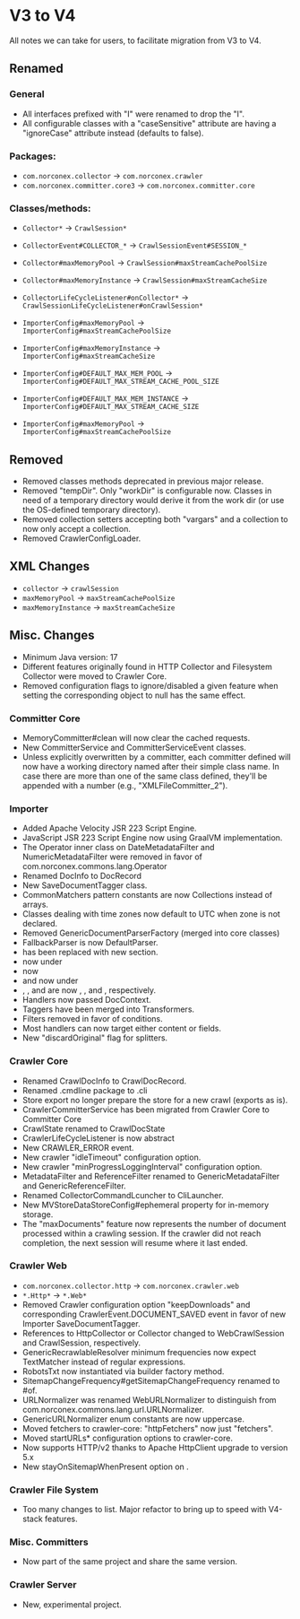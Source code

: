 V3 to V4
========

All notes we can take for users, to facilitate migration from V3 to V4.

Renamed
-------

### General

* All interfaces prefixed with "I" were renamed to drop the "I".
* All configurable classes with a "caseSensitive" attribute are 
  having a "ignoreCase" attribute instead (defaults to false).

### Packages:

* `com.norconex.collector` → `com.norconex.crawler`
* `com.norconex.committer.core3` → `com.norconex.committer.core`

### Classes/methods:

* `Collector*` → `CrawlSession*`
* `CollectorEvent#COLLECTOR_*` → `CrawlSessionEvent#SESSION_*`
* `Collector#maxMemoryPool` → `CrawlSession#maxStreamCachePoolSize`
* `Collector#maxMemoryInstance` → `CrawlSession#maxStreamCacheSize`
* `CollectorLifeCycleListener#onCollector*`
  → `CrawlSessionLifeCycleListener#onCrawlSession*`

* `ImporterConfig#maxMemoryPool` → `ImporterConfig#maxStreamCachePoolSize`
* `ImporterConfig#maxMemoryInstance` → `ImporterConfig#maxStreamCacheSize`
* `ImporterConfig#DEFAULT_MAX_MEM_POOL` → `ImporterConfig#DEFAULT_MAX_STREAM_CACHE_POOL_SIZE`
* `ImporterConfig#DEFAULT_MAX_MEM_INSTANCE` → `ImporterConfig#DEFAULT_MAX_STREAM_CACHE_SIZE`

* `ImporterConfig#maxMemoryPool` → `ImporterConfig#maxStreamCachePoolSize`

Removed
-------

* Removed classes methods deprecated in previous major release.
* Removed "tempDir". Only "workDir" is configurable now. Classes 
  in need of a  temporary directory would derive it from the work 
  dir (or use the OS-defined temporary directory).
* Removed collection setters accepting both "vargars" and a collection
  to now only accept a collection. 
* Removed CrawlerConfigLoader.

XML Changes
-----------

* `collector` → `crawlSession`
* `maxMemoryPool` → `maxStreamCachePoolSize`
* `maxMemoryInstance` → `maxStreamCacheSize`


Misc. Changes
-------------

* Minimum Java version: 17
* Different features originally found in HTTP Collector and Filesystem Collector
  were moved to Crawler Core.
* Removed configuration flags to ignore/disabled a given feature when setting
  the corresponding object to null has the same effect.

### Committer Core

* MemoryCommitter#clean will now clear the cached requests.
* New CommitterService and CommitterServiceEvent classes.
* Unless explicitly overwritten by a committer, each committer defined
  will now have a working directory named after their simple class name.
  In case there are more than one of the same class defined, they'll be 
  appended with a number (e.g., "XMLFileCommitter_2").

### Importer

* Added Apache Velocity JSR 223 Script Engine.
* JavaScript JSR 223 Script Engine now using GraalVM implementation.
* The Operator inner class on DateMetadataFilter and NumericMetadataFilter
  were removed in favor of com.norconex.commons.lang.Operator
* Renamed DocInfo to DocRecord
* New SaveDocumentTagger class.
* CommonMatchers pattern constants are now Collections instead of arrays.
* Classes dealing with time zones now default to UTC when
  zone is not declared.
* Removed GenericDocumentParserFactory (merged into core classes)
* FallbackParser is now DefaultParser.
* <documentParserFactory> has been replaced with new <parse> section.
* <parseErrorsSaveDir> now under <parse><errorsSaveDir>
* <fallbackParser> now <defaultParser>
* <ocr> and <embedded> now under <parseOptions>
* <splitContentTypes>, <noExtractContainerContentTypes>, and
  <noExtractEmbeddedContentTypes> are now <splitEmbeddedOf>, <skipEmmbbededOf>,
  and <skipEmmbbeded>, respectively.
* Handlers now passed DocContext.
* Taggers have been merged into Transformers.
* Filters removed in favor of conditions.
* Most handlers can now target either content or fields.
* New "discardOriginal" flag for splitters.

### Crawler Core

* Renamed CrawlDocInfo to CrawlDocRecord.
* Renamed .cmdline package to .cli
* Store export no longer prepare the store for a new crawl (exports as is).
* CrawlerCommitterService has been migrated from Crawler Core to
  Committer Core
* CrawlState renamed to CrawlDocState
* CrawlerLifeCycleListener is now abstract
* New CRAWLER_ERROR event.
* New crawler "idleTimeout" configuration option.
* New crawler "minProgressLoggingInterval" configuration option.
* MetadataFilter and ReferenceFilter renamed to GenericMetadataFilter and 
  GenericReferenceFilter.
* Renamed CollectorCommandLcuncher to CliLauncher.
* New MVStoreDataStoreConfig#ephemeral property for in-memory storage.
* The "maxDocuments" feature now represents the number of document processed
  within a crawling session. If the crawler did not reach completion, 
  the next session will resume where it last ended.
  
### Crawler Web

* `com.norconex.collector.http` → `com.norconex.crawler.web`
* `*.Http*` → `*.Web*`
* Removed Crawler configuration option "keepDownloads" and corresponding 
  CrawlerEvent.DOCUMENT_SAVED event in favor of new Importer SaveDocumentTagger.
* References to HttpCollector or Collector changed to WebCrawlSession 
  and CrawlSession, respectively.
* GenericRecrawlableResolver minimum frequencies now expect TextMatcher 
  instead of regular expressions.
* RobotsTxt now instantiated via builder factory method.
* SitemapChangeFrequency#getSitemapChangeFrequency renamed to #of.
* URLNormalizer was renamed WebURLNormalizer to distinguish from 
  com.norconex.commons.lang.url.URLNormalizer.
* GenericURLNormalizer enum constants are now uppercase.
* Moved fetchers to crawler-core: "httpFetchers" now just "fetchers".
* Moved startURLs* configuration options to crawler-core.
* Now supports HTTP/v2 thanks to Apache HttpClient upgrade to version 5.x
* New stayOnSitemapWhenPresent option on <startURLs>.

### Crawler File System

* Too many changes to list. Major refactor to bring up to speed with V4-stack 
  features.
  
### Misc. Committers

* Now part of the same project and share the same version.

### Crawler Server

* New, experimental project.